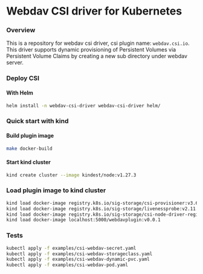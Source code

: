 # Webdav CSI driver for Kubernetes

### Overview

This is a repository for webdav csi driver, csi plugin name: `webdav.csi.io`. This driver supports dynamic provisioning of Persistent Volumes via Persistent Volume Claims by creating a new sub directory under webdav server.

### Deploy CSI
#### With Helm
```bash
helm install -n webdav-csi-driver webdav-csi-driver helm/
```

### Quick start with kind 

#### Build plugin image
```bash
make docker-build
```

#### Start kind cluster
```bash
kind create cluster --image kindest/node:v1.27.3
```

### Load plugin image to kind cluster
```bash
kind load docker-image registry.k8s.io/sig-storage/csi-provisioner:v3.6.2
kind load docker-image registry.k8s.io/sig-storage/livenessprobe:v2.11.0
kind load docker-image registry.k8s.io/sig-storage/csi-node-driver-registrar:v2.9.1
kind load docker-image localhost:5000/webdavplugin:v0.0.1
```



### Tests
```bash
kubectl apply -f examples/csi-webdav-secret.yaml
kubectl apply -f examples/csi-webdav-storageclass.yaml
kubectl apply -f examples/csi-webdav-dynamic-pvc.yaml
kubectl apply -f examples/csi-webdav-pod.yaml
```
